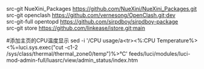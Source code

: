 src-git NueXini_Packages https://github.com/NueXini/NueXini_Packages.git </br>
src-git openclash https://github.com/vernesong/OpenClash.git;dev</br>
src-git-full opentopd  https://github.com/sirpdboy/sirpdboy-package</br>
src-git store https://github.com/linkease/istore.git;main </br>

#添加主页的CPU温度显示
sed -i '/CPU usage/a\<tr><td width="33%"><%:CPU Temperature%></td><td><%=luci.sys.exec("cut -c1-2 /sys/class/thermal/thermal_zone0/temp")%>℃' feeds/luci/modules/luci-mod-admin-full/luasrc/view/admin_status/index.htm
